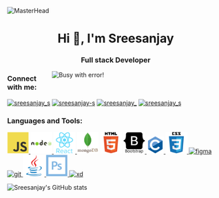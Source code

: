 ![MasterHead](https://mir-s3-cdn-cf.behance.net/project_modules/1400/79731568097599.5b50bca477735.jpg)
<h1 align="center">Hi 👋, I'm Sreesanjay</h1>
<h3 align="center">Full stack Developer</h3>
<img align="right" alt="Busy with error!" width="400" src="https://miro.medium.com/v2/resize:fit:1358/1*gReLR6hZjwyBxHmfLN1AVw.gif">

<h3 align="left">Connect with me:</h3>
<p align="left">
<a href="https://twitter.com/sreesanjay_s" target="blank"><img align="center" src="https://raw.githubusercontent.com/rahuldkjain/github-profile-readme-generator/master/src/images/icons/Social/twitter.svg" alt="sreesanjay_s" height="30" width="40" /></a>
<a href="https://linkedin.com/in/sreesanjay-s" target="blank"><img align="center" src="https://raw.githubusercontent.com/rahuldkjain/github-profile-readme-generator/master/src/images/icons/Social/linked-in-alt.svg" alt="sreesanjay-s" height="30" width="40" /></a>
<a href="https://instagram.com/sreesanjay_" target="blank"><img align="center" src="https://raw.githubusercontent.com/rahuldkjain/github-profile-readme-generator/master/src/images/icons/Social/instagram.svg" alt="sreesanjay_" height="30" width="40" /></a>
<a href="https://www.leetcode.com/sreesanjay_s" target="blank"><img align="center" src="https://raw.githubusercontent.com/rahuldkjain/github-profile-readme-generator/master/src/images/icons/Social/leet-code.svg" alt="sreesanjay_s" height="30" width="40" /></a>
</p>

<h3 align="left">Languages and Tools:</h3>
<p align="left"> 
    <a href="https://developer.mozilla.org/en-US/docs/Web/JavaScript" target="_blank" rel="noreferrer"> 
    <img src="https://raw.githubusercontent.com/devicons/devicon/master/icons/javascript/javascript-original.svg" alt="javascript" width="50"  height="50"/> </a> 
      <a href="https://nodejs.org" target="_blank" rel="noreferrer"> 
    <img src="https://raw.githubusercontent.com/devicons/devicon/master/icons/nodejs/nodejs-original-wordmark.svg" alt="nodejs" width="50"  height="50"/> </a>
      <a href="https://reactjs.org/" target="_blank" rel="noreferrer"> 
    <img src="https://raw.githubusercontent.com/devicons/devicon/master/icons/react/react-original-wordmark.svg" alt="react" width="50"  height="50"/> </a>
      <img src="https://raw.githubusercontent.com/devicons/devicon/master/icons/mongodb/mongodb-original-wordmark.svg" alt="mongodb" width="50"  height="50"/> </a>
        <img src="https://raw.githubusercontent.com/devicons/devicon/master/icons/html5/html5-original-wordmark.svg" alt="html5" width="50"  height="50"/> </a> 
  
  <a href="https://getbootstrap.com" target="_blank" rel="noreferrer"> 
  <img src="https://raw.githubusercontent.com/devicons/devicon/master/icons/bootstrap/bootstrap-plain-wordmark.svg" alt="bootstrap" width="50"  height="50"/> </a> <a href="https://www.cprogramming.com/" target="_blank" rel="noreferrer">
    <img src="https://raw.githubusercontent.com/devicons/devicon/master/icons/c/c-original.svg" alt="c" width="40" height="40"/> </a> 
  <a href="https://www.w3schools.com/css/" target="_blank" rel="noreferrer"> 
<img src="https://raw.githubusercontent.com/devicons/devicon/master/icons/css3/css3-original-wordmark.svg" alt="css3" width="50"  height="50"/> </a>
  <a href="https://www.figma.com/" target="_blank" rel="noreferrer">
    <img src="https://www.vectorlogo.zone/logos/figma/figma-icon.svg" alt="figma" width="50"  height="50"/> </a> 
  <a href="https://git-scm.com/" target="_blank" rel="noreferrer">
      <img src="https://www.vectorlogo.zone/logos/git-scm/git-scm-icon.svg" alt="git" width="50"  height="50"/> </a> 
  <a href="https://www.w3.org/html/" target="_blank" rel="noreferrer">
  
  <a href="https://www.java.com" target="_blank" rel="noreferrer">
    <img src="https://raw.githubusercontent.com/devicons/devicon/master/icons/java/java-original.svg" alt="java" width="50"  height="50"/> </a>
  <a href="https://www.mongodb.com/" target="_blank" rel="noreferrer">
  

  <a href="https://www.photoshop.com/en" target="_blank" rel="noreferrer"> 
    <img src="https://raw.githubusercontent.com/devicons/devicon/master/icons/photoshop/photoshop-line.svg" alt="photoshop" width="50"  height="50"/> </a> 

  <a href="https://www.adobe.com/products/xd.html" target="_blank" rel="noreferrer">
    <img src="https://cdn.worldvectorlogo.com/logos/adobe-xd.svg" alt="xd" width="50"  height="50"/> </a> </p>

  ![Sreesanjay's GitHub stats](https://github-readme-stats.vercel.app/api?username=Sreesanjay&show_icons=true&theme=radical)


